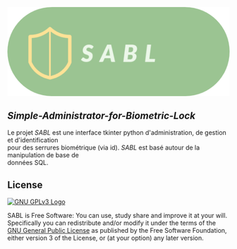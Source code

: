 ![](https://raw.githubusercontent.com/NospEnterprise/ressources/main/imageonline-co-roundcorner.png)
## *Simple-Administrator-for-Biometric-Lock*
Le projet *SABL* est une interface tkinter python d'administration, de gestion et d'identification 
<br>pour des serrures biométrique (via id). *SABL* est basé autour de la manipulation de base de 
<br>données SQL.

## License

[![GNU GPLv3 Logo](https://www.gnu.org/graphics/gplv3-127x51.png)](http://www.gnu.org/licenses/gpl-3.0.en.html)  

SABL is Free Software: You can use, study share and improve it at your
will. Specifically you can redistribute and/or modify it under the terms of the
[GNU General Public License](https://www.gnu.org/licenses/gpl.html) as
published by the Free Software Foundation, either version 3 of the License, or
(at your option) any later version.
